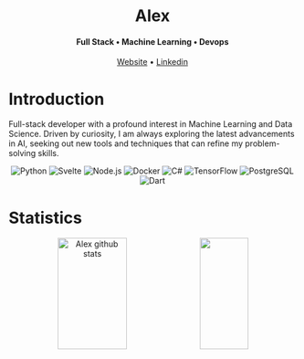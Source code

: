 

<div align="center">

  <h1>Alex</h1>
  <h4>Full Stack • Machine Learning • Devops</h4>
  <a href="https://alexcanalesportfolio.netlify.app/">Website</a> • <a href="https://www.linkedin.com/in/alex-canales/">Linkedin</a>

</div>

<h1 id="introduction">Introduction</h1>

Full-stack developer with a profound interest in Machine Learning and Data Science.
Driven by curiosity, I am always exploring the latest advancements in AI, seeking out new tools and techniques that can refine my problem-solving skills.

<div align="center" id="technologies">

<img src="https://img.shields.io/badge/python-%23121011.svg?style=for-the-badge&logo=python" alt="Python"/>
<img src="https://img.shields.io/badge/svelte-%23121011.svg?style=for-the-badge&logo=svelte" alt="Svelte"/>
<img src="https://img.shields.io/badge/node.js-%23121011.svg?style=for-the-badge&logo=node.js" alt="Node.js"/>
<img src="https://img.shields.io/badge/docker-%23121011.svg?style=for-the-badge&logo=docker" alt="Docker"/>
<img src="https://img.shields.io/badge/c%23-%23121011.svg?style=for-the-badge&logo=c-sharp" alt="C#"/>
<img src="https://img.shields.io/badge/tensorflow-%23121011.svg?style=for-the-badge&logo=tensorflow" alt="TensorFlow"/>
<img src="https://img.shields.io/badge/postgres-%23121011.svg?style=for-the-badge&logo=postgresql" alt="PostgreSQL"/>
<img src="https://img.shields.io/badge/dart-%23121011.svg?style=for-the-badge&logo=dart" alt="Dart"/>

</div>



<h1 id="introduction">Statistics</h1>
<div align="center">  
  <img width="49%" height="195px" src="https://github-readme-stats.vercel.app/api?username=canaleal&hide=stars&&show_icons=true&count_private=true&hide_border=true&title_color=4a5ef3&icon_color=4a5ef3&text_color=c9d1d9&bg_color=0d1117" alt="Alex github stats" /> 
  <img width="41%" height="195px" src="https://github-readme-stats.vercel.app/api/top-langs/?username=canaleal&layout=compact&hide=python&langs_count=6&hide_border=true&title_color=4a5ef3&icon_color=17141d&text_color=c9d1d9&bg_color=0d1117" />
</div>
 
